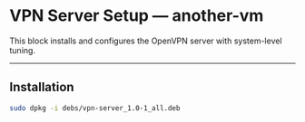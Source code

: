 # VPN Server Setup — another-vm

This block installs and configures the OpenVPN server with system-level tuning.

---

##  Installation

```bash
sudo dpkg -i debs/vpn-server_1.0-1_all.deb
